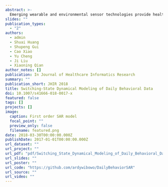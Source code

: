 ```yaml
---
abstract: >-
  Emerging wearable and environmental sensor technologies provide health professionals with unprecedented capacity to continuously collect human behavioral data for health monitoring and management. This enables new solutions to mitigate globally emerging health problems such as obesity. With such outburst of dynamic sensor data, it is critical that appropriate mathematical models and computational methods are developed to translate the collected data into accurate characterization of the underlying health dynamics, enabling more reliable personalized monitoring, prediction, and intervention of health status changes. In addition to addressing common analytic challenges in analyzing sensor behavioral data, such as missing values and outliers, we focus on modeling heterogeneous dynamics to better capture health status changes under different conditions, which may lead to more effective state-dependent intervention strategies. We implement switching-state dynamic system models with different complexity levels on real-world daily behavioral data. Evaluation experiments of these models are conducted to demonstrate the importance of modeling the dynamic heterogeneity, as well as simultaneously conducting missing value imputation and outlier detection in achieving interpretable health dynamic models with better prediction of health status changes.
slides: ""
publication_types:
  - "2"
authors:
  - admin
  - Shuai Huang
  - Shupeng Gui
  - Cao Xiao
  - Yu Cheng
  - Ji Liu
  - Xiaoning Qian
author_notes: []
publication: In Journal of Healthcare Informatics Research
summary: ""
publication_short: JHIR 2018
title: Switching-State Dynamical Modeling of Daily Behavioral Data
doi: 10.1007/s41666-018-0017-x
featured: false
tags: []
projects: []
image:
  caption: First order SAR model
  focal_point: ""
  preview_only: false
  filename: featured.png
date: 2018-03-30T00:00:00.000Z
publishDate: 2017-01-01T00:00:00.000Z
url_dataset: ""
url_project: ""
url_pdf: "pdf/Switching_State_Dynamical_Modeling_of_Daily_Behavioral_Data.pdf"
url_slides: ""
url_poster: ""
url_code: "https://github.com/ardywibowo/DailyBehaviorSAR"
url_source: ""
url_video: ""
---
```

